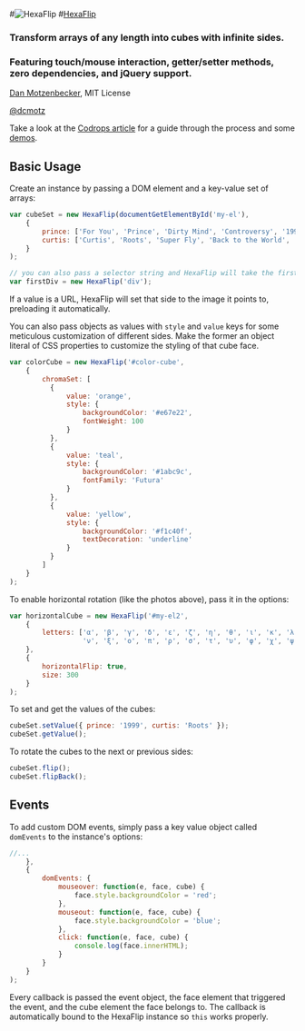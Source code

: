 #![HexaFlip](http://oxism.com/hexaflip/demo/hexaflip.png)
#[HexaFlip](http://oxism.com/hexaflip/)
### Transform arrays of any length into cubes with infinite sides.
### Featuring touch/mouse interaction, getter/setter methods, zero dependencies, and jQuery support.
[Dan Motzenbecker](http://oxism.com), MIT License

[@dcmotz](http://twitter.com/dcmotz)

Take a look at the [Codrops article](http://tympanus.net/codrops/2013/03/07/hexaflip-a-flexible-3d-cube-plugin)
for a guide through the process and some [demos](http://tympanus.net/Tutorials/HexaFlip).

## Basic Usage

Create an instance by passing a DOM element and a key-value set of arrays:

```javascript
var cubeSet = new HexaFlip(documentGetElementById('my-el'),
    {
        prince: ['For You', 'Prince', 'Dirty Mind', 'Controversy', '1999', 'Around the World in a Day'],
        curtis: ['Curtis', 'Roots', 'Super Fly', 'Back to the World', 'Got to Find a Way', 'Sweet Exorcist']
    }
);

// you can also pass a selector string and HexaFlip will take the first matching element:
var firstDiv = new HexaFlip('div');
```

If a value is a URL, HexaFlip will set that side to the image it points to, preloading it automatically.

You can also pass objects as values with `style` and `value` keys
for some meticulous customization of different sides.
Make the former an object literal of CSS properties to customize the styling of that cube face.


```javascript
var colorCube = new HexaFlip('#color-cube',
    {
        chromaSet: [
          {
              value: 'orange',
              style: {
                  backgroundColor: '#e67e22',
                  fontWeight: 100
              }
          },
          {
              value: 'teal',
              style: {
                  backgroundColor: '#1abc9c',
                  fontFamily: 'Futura'
              }
          },
          {
              value: 'yellow',
              style: {
                  backgroundColor: '#f1c40f',
                  textDecoration: 'underline'
              }
          }
        ]
    }
);
```

To enable horizontal rotation (like the photos above), pass it in the options:

```javascript
var horizontalCube = new HexaFlip('#my-el2',
    {
        letters: ['α', 'β', 'γ', 'δ', 'ε', 'ζ', 'η', 'θ', 'ι', 'κ', 'λ', 'μ',
                  'ν', 'ξ', 'ο', 'π', 'ρ', 'σ', 'τ', 'υ', 'φ', 'χ', 'ψ', 'ω']
    },
    {
        horizontalFlip: true,
        size: 300
    }
);
```

To set and get the values of the cubes:

```javascript
cubeSet.setValue({ prince: '1999', curtis: 'Roots' });
cubeSet.getValue();
```

To rotate the cubes to the next or previous sides:

```javascript
cubeSet.flip();
cubeSet.flipBack();
```

## Events

To add custom DOM events, simply pass a key value object called `domEvents` to the instance's options:

```javascript
//...
    },
    {
        domEvents: {
            mouseover: function(e, face, cube) {
                face.style.backgroundColor = 'red';
            },
            mouseout: function(e, face, cube) {
                face.style.backgroundColor = 'blue';
            },
            click: function(e, face, cube) {
                console.log(face.innerHTML);
            }
        }
    }
);
```

Every callback is passed the event object, the face element that triggered the event, and the cube
element the face belongs to. The callback is automatically bound to the HexaFlip instance
so `this` works properly.

